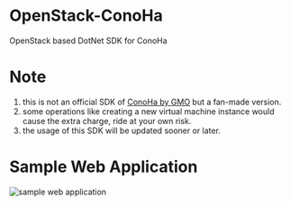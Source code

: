 # OpenStack-ConoHa
OpenStack based DotNet SDK for ConoHa 

# Note
1. this is not an official SDK of [ConoHa by GMO](http://conoha.jp/) but a fan-made version. 
2. some operations like creating a new virtual machine instance would cause the extra charge, ride at your own risk.
3. the usage of this SDK will be updated sooner or later.

# Sample Web Application
![sample web application](https://raw.github.com/crowdy/OpenStack-ConoHa/blob/master/ConoHaWebApplication/Content/Images/server.png)
